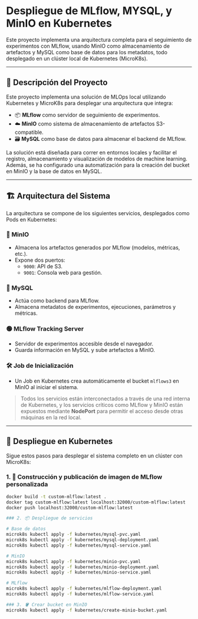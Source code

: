 # Despliegue de MLflow, MYSQL, y MinIO en Kubernetes

Este proyecto implementa una arquitectura completa para el seguimiento de experimentos con MLflow, usando MinIO como almacenamiento de artefactos y MySQL como base de datos para los metadatos, todo desplegado en un clúster local de Kubernetes (MicroK8s).

---

## 🧠 Descripción del Proyecto

Este proyecto implementa una solución de MLOps local utilizando Kubernetes y MicroK8s para desplegar una arquitectura que integra:

- 📦 **MLflow** como servidor de seguimiento de experimentos.
- ☁️ **MinIO** como sistema de almacenamiento de artefactos S3-compatible.
- 🗃️ **MySQL** como base de datos para almacenar el backend de MLflow.

La solución está diseñada para correr en entornos locales y facilitar el registro, almacenamiento y visualización de modelos de machine learning. Además, se ha configurado una automatización para la creación del bucket en MinIO y la base de datos en MySQL.

---

## 🏗️ Arquitectura del Sistema

La arquitectura se compone de los siguientes servicios, desplegados como Pods en Kubernetes:

### 🔴 MinIO
- Almacena los artefactos generados por MLflow (modelos, métricas, etc.).
- Expone dos puertos:
  - `9000`: API de S3.
  - `9001`: Consola web para gestión.

### 🔵 MySQL
- Actúa como backend para MLflow.
- Almacena metadatos de experimentos, ejecuciones, parámetros y métricas.

### 🟢 MLflow Tracking Server
- Servidor de experimentos accesible desde el navegador.
- Guarda información en MySQL y sube artefactos a MinIO.

### 🛠️ Job de Inicialización
- Un Job en Kubernetes crea automáticamente el bucket `mlflows3` en MinIO al iniciar el sistema.

> Todos los servicios están interconectados a través de una red interna de Kubernetes, y los servicios críticos como MLflow y MinIO están expuestos mediante **NodePort** para permitir el acceso desde otras máquinas en la red local.

---

## 🚀 Despliegue en Kubernetes

Sigue estos pasos para desplegar el sistema completo en un clúster con MicroK8s:

### 1. 🧱 Construcción y publicación de imagen de MLflow personalizada

```bash
docker build -t custom-mlflow:latest .
docker tag custom-mlflow:latest localhost:32000/custom-mlflow:latest
docker push localhost:32000/custom-mlflow:latest

### 2. 📦 Despliegue de servicios

# Base de datos
microk8s kubectl apply -f kubernetes/mysql-pvc.yaml
microk8s kubectl apply -f kubernetes/mysql-deployment.yaml
microk8s kubectl apply -f kubernetes/mysql-service.yaml

# MinIO
microk8s kubectl apply -f kubernetes/minio-pvc.yaml
microk8s kubectl apply -f kubernetes/minio-deployment.yaml
microk8s kubectl apply -f kubernetes/minio-service.yaml

# MLflow
microk8s kubectl apply -f kubernetes/mlflow-deployment.yaml
microk8s kubectl apply -f kubernetes/mlflow-service.yaml

### 3. 🪣 Crear bucket en MinIO
microk8s kubectl apply -f kubernetes/create-minio-bucket.yaml

